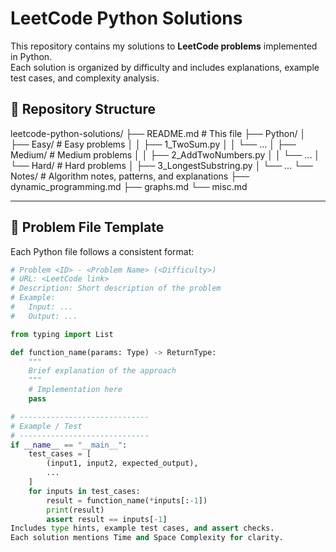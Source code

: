 # LeetCode Python Solutions

This repository contains my solutions to **LeetCode problems** implemented in Python.  
Each solution is organized by difficulty and includes explanations, example test cases, and complexity analysis.  

## 📂 Repository Structure

leetcode-python-solutions/
├── README.md               # This file
├── Python/
│   ├── Easy/               # Easy problems
│   │   ├── 1_TwoSum.py
│   │   └── ...
│   ├── Medium/             # Medium problems
│   │   ├── 2_AddTwoNumbers.py
│   │   └── ...
│   └── Hard/               # Hard problems
│       ├── 3_LongestSubstring.py
│       └── ...
└── Notes/                  # Algorithm notes, patterns, and explanations
    ├── dynamic_programming.md
    ├── graphs.md
    └── misc.md

---

## 📝 Problem File Template

Each Python file follows a consistent format:

```python
# Problem <ID> - <Problem Name> (<Difficulty>)
# URL: <LeetCode link>
# Description: Short description of the problem
# Example:
#   Input: ...
#   Output: ...

from typing import List

def function_name(params: Type) -> ReturnType:
    """
    Brief explanation of the approach
    """
    # Implementation here
    pass

# -----------------------------
# Example / Test
# -----------------------------
if __name__ == "__main__":
    test_cases = [
        (input1, input2, expected_output),
        ...
    ]
    for inputs in test_cases:
        result = function_name(*inputs[:-1])
        print(result)
        assert result == inputs[-1]
Includes type hints, example test cases, and assert checks.
Each solution mentions Time and Space Complexity for clarity.
